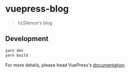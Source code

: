 # vuepress-blog

> hzSilence&#39;s blog

## Development

```bash
yarn dev
yarn build
```

For more details, please head VuePress's [documentation](https://v1.vuepress.vuejs.org/).

